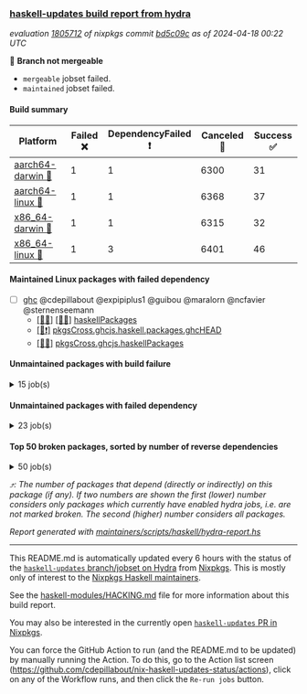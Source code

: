 ### [haskell-updates build report from hydra](https://hydra.nixos.org/jobset/nixpkgs/haskell-updates)
*evaluation [1805712](https://hydra.nixos.org/eval/1805712) of nixpkgs commit [bd5c09c](https://github.com/NixOS/nixpkgs/commits/bd5c09c00338942cefc5af636b0458ee5e368fb2) as of 2024-04-18 00:22 UTC*

🔴 **Branch not mergeable**
  * `mergeable` jobset failed.
  * `maintained` jobset failed.

#### Build summary

 | Platform | Failed ❌ | DependencyFailed ❗ | Canceled 🚫 | Success ✅ | 
 | --- | --- | --- | --- | --- | 
 | [aarch64-darwin 🍏](https://hydra.nixos.org/eval/1805712?filter=.aarch64-darwin) | 1 | 1 | 6300 | 31 | 
 | [aarch64-linux 📱](https://hydra.nixos.org/eval/1805712?filter=.aarch64-linux) | 1 | 1 | 6368 | 37 | 
 | [x86_64-darwin 🍎](https://hydra.nixos.org/eval/1805712?filter=.x86_64-darwin) | 1 | 1 | 6315 | 32 | 
 | [x86_64-linux 🐧](https://hydra.nixos.org/eval/1805712?filter=.x86_64-linux) | 1 | 3 | 6401 | 46 | 
#### Maintained Linux packages with failed dependency
- [ ] [ghc](https://hydra.nixos.org/eval/1805712?filter=ghc) @cdepillabout @expipiplus1 @guibou @maralorn @ncfavier @sternenseemann
  - [[📱🚫]](https://hydra.nixos.org/build/256545234) [[🐧🚫]](https://hydra.nixos.org/build/256539444) [haskellPackages](https://hydra.nixos.org/eval/1805712?filter=haskellPackages.ghc)
  -  [[🐧❗]](https://hydra.nixos.org/build/255990472) [pkgsCross.ghcjs.haskell.packages.ghcHEAD](https://hydra.nixos.org/eval/1805712?filter=pkgsCross.ghcjs.haskell.packages.ghcHEAD.ghc)
  -  [[🐧🚫]](https://hydra.nixos.org/build/256544997) [pkgsCross.ghcjs.haskellPackages](https://hydra.nixos.org/eval/1805712?filter=pkgsCross.ghcjs.haskellPackages.ghc)
#### Unmaintained packages with build failure
<details><summary>15 job(s) </summary>

- [ ] [ghc-lib-parser](https://hydra.nixos.org/eval/1805712?filter=ghc-lib-parser)  ⤴️ 19 | 67
  - [[🍏✅]](https://hydra.nixos.org/build/254970377) [[📱✅]](https://hydra.nixos.org/build/254959074) [[🍎✅]](https://hydra.nixos.org/build/254950870) [[🐧✅]](https://hydra.nixos.org/build/254956507) [haskell.packages.ghc8107](https://hydra.nixos.org/eval/1805712?filter=haskell.packages.ghc8107.ghc-lib-parser)
  - [[🍏❌]](https://hydra.nixos.org/build/254966596) [[📱❌]](https://hydra.nixos.org/build/254960351) [[🍎❌]](https://hydra.nixos.org/build/254959555) [[🐧❌]](https://hydra.nixos.org/build/254963201) [haskell.packages.ghc902](https://hydra.nixos.org/eval/1805712?filter=haskell.packages.ghc902.ghc-lib-parser)
  - [[🍏✅]](https://hydra.nixos.org/build/254970577) [[📱✅]](https://hydra.nixos.org/build/254969128) [[🍎✅]](https://hydra.nixos.org/build/254966175) [[🐧✅]](https://hydra.nixos.org/build/254957659) [haskell.packages.ghc925](https://hydra.nixos.org/eval/1805712?filter=haskell.packages.ghc925.ghc-lib-parser)
  - [[🍏✅]](https://hydra.nixos.org/build/254963217) [[📱✅]](https://hydra.nixos.org/build/254967112) [[🍎✅]](https://hydra.nixos.org/build/254957361) [[🐧✅]](https://hydra.nixos.org/build/254957202) [haskell.packages.ghc926](https://hydra.nixos.org/eval/1805712?filter=haskell.packages.ghc926.ghc-lib-parser)
  - [[🍏✅]](https://hydra.nixos.org/build/254971346) [[📱✅]](https://hydra.nixos.org/build/254968518) [[🍎✅]](https://hydra.nixos.org/build/254963431) [[🐧✅]](https://hydra.nixos.org/build/254971255) [haskell.packages.ghc927](https://hydra.nixos.org/eval/1805712?filter=haskell.packages.ghc927.ghc-lib-parser)
  - [[🍏✅]](https://hydra.nixos.org/build/254949732) [[📱✅]](https://hydra.nixos.org/build/254966316) [[🍎✅]](https://hydra.nixos.org/build/254966701) [[🐧✅]](https://hydra.nixos.org/build/254946130) [haskell.packages.ghc928](https://hydra.nixos.org/eval/1805712?filter=haskell.packages.ghc928.ghc-lib-parser)
  - [[🍏✅]](https://hydra.nixos.org/build/254949261) [[📱✅]](https://hydra.nixos.org/build/254957344) [[🍎✅]](https://hydra.nixos.org/build/254945834) [[🐧✅]](https://hydra.nixos.org/build/254946611) [haskell.packages.ghc945](https://hydra.nixos.org/eval/1805712?filter=haskell.packages.ghc945.ghc-lib-parser)
  - [[🍏✅]](https://hydra.nixos.org/build/254968626) [[📱✅]](https://hydra.nixos.org/build/254961970) [[🍎✅]](https://hydra.nixos.org/build/254954495) [[🐧✅]](https://hydra.nixos.org/build/254950068) [haskell.packages.ghc946](https://hydra.nixos.org/eval/1805712?filter=haskell.packages.ghc946.ghc-lib-parser)
  - [[🍏✅]](https://hydra.nixos.org/build/254953741) [[📱✅]](https://hydra.nixos.org/build/254952325) [[🍎✅]](https://hydra.nixos.org/build/254969406) [[🐧✅]](https://hydra.nixos.org/build/254965663) [haskell.packages.ghc947](https://hydra.nixos.org/eval/1805712?filter=haskell.packages.ghc947.ghc-lib-parser)
  - [[🍏✅]](https://hydra.nixos.org/build/254945659) [[📱✅]](https://hydra.nixos.org/build/254966800) [[🍎✅]](https://hydra.nixos.org/build/254966181) [[🐧✅]](https://hydra.nixos.org/build/254947116) [haskell.packages.ghc948](https://hydra.nixos.org/eval/1805712?filter=haskell.packages.ghc948.ghc-lib-parser)
  - [[🍏✅]](https://hydra.nixos.org/build/255682200) [[📱✅]](https://hydra.nixos.org/build/255681906) [[🍎✅]](https://hydra.nixos.org/build/255671948) [[🐧✅]](https://hydra.nixos.org/build/255691293) [haskell.packages.ghc963](https://hydra.nixos.org/eval/1805712?filter=haskell.packages.ghc963.ghc-lib-parser)
  - [[🍏✅]](https://hydra.nixos.org/build/255683924) [[📱✅]](https://hydra.nixos.org/build/255679213) [[🍎✅]](https://hydra.nixos.org/build/255674707) [[🐧✅]](https://hydra.nixos.org/build/255685161) [haskell.packages.ghc964](https://hydra.nixos.org/eval/1805712?filter=haskell.packages.ghc964.ghc-lib-parser)
  - [[🍏🚫]](https://hydra.nixos.org/build/256541652) [[📱🚫]](https://hydra.nixos.org/build/256537000) [[🍎🚫]](https://hydra.nixos.org/build/256538001) [[🐧🚫]](https://hydra.nixos.org/build/256534878) [haskell.packages.ghc965](https://hydra.nixos.org/eval/1805712?filter=haskell.packages.ghc965.ghc-lib-parser)
  - [[🍏🚫]](https://hydra.nixos.org/build/256539319) [[📱🚫]](https://hydra.nixos.org/build/256542731) [[🍎🚫]](https://hydra.nixos.org/build/256536909) [[🐧🚫]](https://hydra.nixos.org/build/256532214) [haskellPackages](https://hydra.nixos.org/eval/1805712?filter=haskellPackages.ghc-lib-parser)
</details>

#### Unmaintained packages with failed dependency
<details><summary>23 job(s) </summary>

- [ ] [ghc-lib](https://hydra.nixos.org/eval/1805712?filter=ghc-lib) 
  - [[🍏✅]](https://hydra.nixos.org/build/254960070) [[📱✅]](https://hydra.nixos.org/build/254948486) [[🍎✅]](https://hydra.nixos.org/build/254963094) [[🐧✅]](https://hydra.nixos.org/build/254945705) [haskell.packages.ghc8107](https://hydra.nixos.org/eval/1805712?filter=haskell.packages.ghc8107.ghc-lib)
  - [[🍏❗]](https://hydra.nixos.org/build/254955349) [[📱❗]](https://hydra.nixos.org/build/254957046) [[🍎❗]](https://hydra.nixos.org/build/254958220) [[🐧❗]](https://hydra.nixos.org/build/254949401) [haskell.packages.ghc902](https://hydra.nixos.org/eval/1805712?filter=haskell.packages.ghc902.ghc-lib)
  - [[🍏✅]](https://hydra.nixos.org/build/254950536) [[📱✅]](https://hydra.nixos.org/build/254961787) [[🍎✅]](https://hydra.nixos.org/build/254952121) [[🐧✅]](https://hydra.nixos.org/build/254961329) [haskell.packages.ghc925](https://hydra.nixos.org/eval/1805712?filter=haskell.packages.ghc925.ghc-lib)
  - [[🍏✅]](https://hydra.nixos.org/build/254961908) [[📱✅]](https://hydra.nixos.org/build/254950459) [[🍎✅]](https://hydra.nixos.org/build/254945522) [[🐧✅]](https://hydra.nixos.org/build/254957074) [haskell.packages.ghc926](https://hydra.nixos.org/eval/1805712?filter=haskell.packages.ghc926.ghc-lib)
  - [[🍏✅]](https://hydra.nixos.org/build/254952832) [[📱✅]](https://hydra.nixos.org/build/254963583) [[🍎✅]](https://hydra.nixos.org/build/254946738) [[🐧✅]](https://hydra.nixos.org/build/254960258) [haskell.packages.ghc927](https://hydra.nixos.org/eval/1805712?filter=haskell.packages.ghc927.ghc-lib)
  - [[🍏✅]](https://hydra.nixos.org/build/254969901) [[📱✅]](https://hydra.nixos.org/build/254954128) [[🍎✅]](https://hydra.nixos.org/build/254950935) [[🐧✅]](https://hydra.nixos.org/build/254965758) [haskell.packages.ghc928](https://hydra.nixos.org/eval/1805712?filter=haskell.packages.ghc928.ghc-lib)
  - [[🍏✅]](https://hydra.nixos.org/build/254959614) [[📱✅]](https://hydra.nixos.org/build/254969090) [[🍎✅]](https://hydra.nixos.org/build/254961856) [[🐧✅]](https://hydra.nixos.org/build/254956560) [haskell.packages.ghc945](https://hydra.nixos.org/eval/1805712?filter=haskell.packages.ghc945.ghc-lib)
  - [[🍏✅]](https://hydra.nixos.org/build/254967279) [[📱✅]](https://hydra.nixos.org/build/254964532) [[🍎✅]](https://hydra.nixos.org/build/254971034) [[🐧✅]](https://hydra.nixos.org/build/254971303) [haskell.packages.ghc946](https://hydra.nixos.org/eval/1805712?filter=haskell.packages.ghc946.ghc-lib)
  - [[🍏✅]](https://hydra.nixos.org/build/254969012) [[📱✅]](https://hydra.nixos.org/build/254955219) [[🍎✅]](https://hydra.nixos.org/build/254958717) [[🐧✅]](https://hydra.nixos.org/build/254962684) [haskell.packages.ghc947](https://hydra.nixos.org/eval/1805712?filter=haskell.packages.ghc947.ghc-lib)
  - [[🍏✅]](https://hydra.nixos.org/build/254965161) [[📱✅]](https://hydra.nixos.org/build/254948522) [[🍎✅]](https://hydra.nixos.org/build/254953215) [[🐧✅]](https://hydra.nixos.org/build/254957677) [haskell.packages.ghc948](https://hydra.nixos.org/eval/1805712?filter=haskell.packages.ghc948.ghc-lib)
  - [[🍏✅]](https://hydra.nixos.org/build/255687986) [[📱✅]](https://hydra.nixos.org/build/255674303) [[🍎✅]](https://hydra.nixos.org/build/255679265) [[🐧✅]](https://hydra.nixos.org/build/255689361) [haskell.packages.ghc963](https://hydra.nixos.org/eval/1805712?filter=haskell.packages.ghc963.ghc-lib)
  - [[🍏✅]](https://hydra.nixos.org/build/255668387) [[📱✅]](https://hydra.nixos.org/build/255668257) [[🍎✅]](https://hydra.nixos.org/build/255672196) [[🐧✅]](https://hydra.nixos.org/build/255693046) [haskell.packages.ghc964](https://hydra.nixos.org/eval/1805712?filter=haskell.packages.ghc964.ghc-lib)
  - [[🍏🚫]](https://hydra.nixos.org/build/256531134) [[📱🚫]](https://hydra.nixos.org/build/256530981) [[🍎🚫]](https://hydra.nixos.org/build/256526644) [[🐧🚫]](https://hydra.nixos.org/build/256550898) [haskell.packages.ghc965](https://hydra.nixos.org/eval/1805712?filter=haskell.packages.ghc965.ghc-lib)
  - [[🍏🚫]](https://hydra.nixos.org/build/256551059) [[📱🚫]](https://hydra.nixos.org/build/256541661) [[🍎🚫]](https://hydra.nixos.org/build/256543833) [[🐧🚫]](https://hydra.nixos.org/build/256545642) [haskellPackages](https://hydra.nixos.org/eval/1805712?filter=haskellPackages.ghc-lib)
- [ ] [hello](https://hydra.nixos.org/eval/1805712?filter=hello) 
  - [[🍏🚫]](https://hydra.nixos.org/build/256535656) [[📱🚫]](https://hydra.nixos.org/build/256532135) [[🍎🚫]](https://hydra.nixos.org/build/256529842) [[🐧🚫]](https://hydra.nixos.org/build/256537913) [haskellPackages](https://hydra.nixos.org/eval/1805712?filter=haskellPackages.hello)
  - [[🍏🚫]](https://hydra.nixos.org/build/256529634)  [[🍎🚫]](https://hydra.nixos.org/build/256538617) [[🐧❗]](https://hydra.nixos.org/build/255990463) [pkgsCross.ghcjs.haskell.packages.ghcHEAD](https://hydra.nixos.org/eval/1805712?filter=pkgsCross.ghcjs.haskell.packages.ghcHEAD.hello)
  - [[🍏🚫]](https://hydra.nixos.org/build/256531432)  [[🍎🚫]](https://hydra.nixos.org/build/256532963) [[🐧🚫]](https://hydra.nixos.org/build/256546435) [pkgsCross.ghcjs.haskellPackages](https://hydra.nixos.org/eval/1805712?filter=pkgsCross.ghcjs.haskellPackages.hello)
  -    [[🐧🚫]](https://hydra.nixos.org/build/256528749) [pkgsMusl.haskellPackages](https://hydra.nixos.org/eval/1805712?filter=pkgsMusl.haskellPackages.hello)
  -    [[🐧✅]](https://hydra.nixos.org/build/254968566) [pkgsStatic.haskell.packages.native-bignum.ghc948](https://hydra.nixos.org/eval/1805712?filter=pkgsStatic.haskell.packages.native-bignum.ghc948.hello)
  -    [[🐧🚫]](https://hydra.nixos.org/build/256551688) [pkgsStatic.haskell.packages.native-bignum.ghc982](https://hydra.nixos.org/eval/1805712?filter=pkgsStatic.haskell.packages.native-bignum.ghc982.hello)
  -    [[🐧✅]](https://hydra.nixos.org/build/254958402) [pkgsStatic.haskellPackages](https://hydra.nixos.org/eval/1805712?filter=pkgsStatic.haskellPackages.hello)
</details>

#### Top 50 broken packages, sorted by number of reverse dependencies
<details><summary>50 job(s) </summary>

[gogol-core](https://packdeps.haskellers.com/reverse/gogol-core) ⤴️ 184  
[haskell98](https://packdeps.haskellers.com/reverse/haskell98) ⤴️ 152  
[failure](https://packdeps.haskellers.com/reverse/failure) ⤴️ 72  
[connection](https://packdeps.haskellers.com/reverse/connection) ⤴️ 56  
[enumerator](https://packdeps.haskellers.com/reverse/enumerator) ⤴️ 56  
[util](https://packdeps.haskellers.com/reverse/util) ⤴️ 49  
[derive](https://packdeps.haskellers.com/reverse/derive) ⤴️ 48  
[system-fileio](https://packdeps.haskellers.com/reverse/system-fileio) ⤴️ 45  
[web-routes](https://packdeps.haskellers.com/reverse/web-routes) ⤴️ 43  
[accelerate](https://packdeps.haskellers.com/reverse/accelerate) ⤴️ 42  
[syb-with-class](https://packdeps.haskellers.com/reverse/syb-with-class) ⤴️ 42  
[MonadCatchIO-transformers](https://packdeps.haskellers.com/reverse/MonadCatchIO-transformers) ⤴️ 41  
[TypeCompose](https://packdeps.haskellers.com/reverse/TypeCompose) ⤴️ 41  
[singletons-base](https://packdeps.haskellers.com/reverse/singletons-base) ⤴️ 41  
[crypto-random](https://packdeps.haskellers.com/reverse/crypto-random) ⤴️ 37  
[PrimitiveArray](https://packdeps.haskellers.com/reverse/PrimitiveArray) ⤴️ 35  
[rank1dynamic](https://packdeps.haskellers.com/reverse/rank1dynamic) ⤴️ 33  
[dual](https://packdeps.haskellers.com/reverse/dual) ⤴️ 32  
[hsp](https://packdeps.haskellers.com/reverse/hsp) ⤴️ 32  
[distributed-static](https://packdeps.haskellers.com/reverse/distributed-static) ⤴️ 31  
[language-ecmascript](https://packdeps.haskellers.com/reverse/language-ecmascript) ⤴️ 31  
[distributed-process](https://packdeps.haskellers.com/reverse/distributed-process) ⤴️ 30  
[iteratee](https://packdeps.haskellers.com/reverse/iteratee) ⤴️ 29  
[composite-base](https://packdeps.haskellers.com/reverse/composite-base) ⤴️ 28  
[polysemy-time](https://packdeps.haskellers.com/reverse/polysemy-time) ⤴️ 28  
[polysemy-resume](https://packdeps.haskellers.com/reverse/polysemy-resume) ⤴️ 27  
[polysemy-conc](https://packdeps.haskellers.com/reverse/polysemy-conc) ⤴️ 26  
[regexpr](https://packdeps.haskellers.com/reverse/regexpr) ⤴️ 26  
[crypto-numbers](https://packdeps.haskellers.com/reverse/crypto-numbers) ⤴️ 25  
[either-unwrap](https://packdeps.haskellers.com/reverse/either-unwrap) ⤴️ 25  
[HList](https://packdeps.haskellers.com/reverse/HList) ⤴️ 24  
[polysemy-log](https://packdeps.haskellers.com/reverse/polysemy-log) ⤴️ 24  
[web-routes-th](https://packdeps.haskellers.com/reverse/web-routes-th) ⤴️ 24  
[Crypto](https://packdeps.haskellers.com/reverse/Crypto) ⤴️ 22  
[crypto-pubkey](https://packdeps.haskellers.com/reverse/crypto-pubkey) ⤴️ 22  
[haskelldb](https://packdeps.haskellers.com/reverse/haskelldb) ⤴️ 22  
[wxdirect](https://packdeps.haskellers.com/reverse/wxdirect) ⤴️ 22  
[BiobaseTypes](https://packdeps.haskellers.com/reverse/BiobaseTypes) ⤴️ 21  
[alg](https://packdeps.haskellers.com/reverse/alg) ⤴️ 21  
[mmsyn2](https://packdeps.haskellers.com/reverse/mmsyn2) ⤴️ 21  
[userid](https://packdeps.haskellers.com/reverse/userid) ⤴️ 21  
[wxc](https://packdeps.haskellers.com/reverse/wxc) ⤴️ 21  
[biocore](https://packdeps.haskellers.com/reverse/biocore) ⤴️ 20  
[reform](https://packdeps.haskellers.com/reverse/reform) ⤴️ 20  
[wxcore](https://packdeps.haskellers.com/reverse/wxcore) ⤴️ 20  
[attoparsec-enumerator](https://packdeps.haskellers.com/reverse/attoparsec-enumerator) ⤴️ 19  
[bytestring-show](https://packdeps.haskellers.com/reverse/bytestring-show) ⤴️ 19  
[cprng-aes](https://packdeps.haskellers.com/reverse/cprng-aes) ⤴️ 19  
[fay](https://packdeps.haskellers.com/reverse/fay) ⤴️ 19  
[harp](https://packdeps.haskellers.com/reverse/harp) ⤴️ 19  
</details>


*⤴️: The number of packages that depend (directly or indirectly) on this package (if any). If two numbers are shown the first (lower) number considers only packages which currently have enabled hydra jobs, i.e. are not marked broken. The second (higher) number considers all packages.*

*Report generated with [maintainers/scripts/haskell/hydra-report.hs](https://github.com/NixOS/nixpkgs/blob/haskell-updates/maintainers/scripts/haskell/hydra-report.hs)*


----------------------------------------------------------------------

This README.md is automatically updated every 6 hours with the status of the
[`haskell-updates` branch/jobset on Hydra](https://hydra.nixos.org/jobset/nixpkgs/haskell-updates)
from [Nixpkgs](https://github.com/NixOS/nixpkgs).  This is mostly only of
interest to the [Nixpkgs Haskell maintainers](https://github.com/orgs/NixOS/teams/haskell).

See the
[haskell-modules/HACKING.md](https://github.com/NixOS/nixpkgs/blob/haskell-updates/pkgs/development/haskell-modules/HACKING.md)
file for more information about this build report.

You may also be interested in the currently open
[`haskell-updates` PR in Nixpkgs](https://github.com/nixos/nixpkgs/pulls?q=is%3Apr+is%3Aopen+head%3Ahaskell-updates).

You can force the GitHub Action to run (and the README.md to be updated) by
manually running the Action.  To do this, go to the Action list screen
(https://github.com/cdepillabout/nix-haskell-updates-status/actions),
click on any of the Workflow runs, and then click the `Re-run jobs` button.
